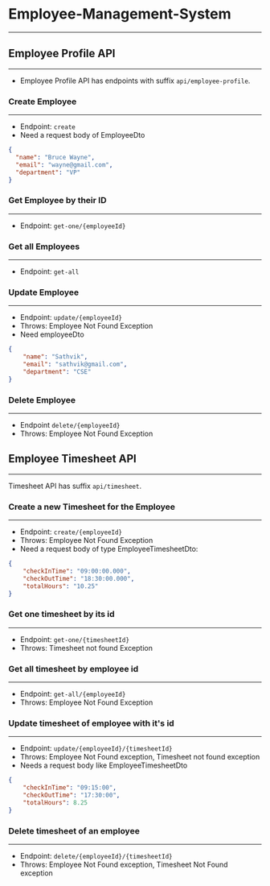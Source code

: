 # Employee-Management-System
***

## Employee Profile API
***
* Employee Profile API has endpoints with suffix `api/employee-profile`.

### Create Employee
***
* Endpoint: `create`
* Need a request body of EmployeeDto
```json
{
  "name": "Bruce Wayne",
  "email": "wayne@gmail.com",
  "department": "VP"
}
```
### Get Employee by their ID
***
* Endpoint: `get-one/{employeeId}`

### Get all Employees
***
* Endpoint: `get-all`

### Update Employee
***
* Endpoint: `update/{employeeId}`
* Throws: Employee Not Found Exception
* Need employeeDto
```json
{
    "name": "Sathvik",
    "email": "sathvik@gmail.com",
    "department": "CSE"
}
```

### Delete Employee
***
* Endpoint `delete/{employeeId}`
* Throws: Employee Not Found Exception

## Employee Timesheet API
***
Timesheet API has suffix `api/timesheet`.
### Create a new Timesheet for the Employee
***
* Endpoint: `create/{employeeId}`
* Throws: Employee Not Found Exception
* Need a request body of type EmployeeTimesheetDto:
```json
{
    "checkInTime": "09:00:00.000",
    "checkOutTime": "18:30:00.000",
    "totalHours": "10.25"
}
```

### Get one timesheet by its id
***
* Endpoint: `get-one/{timesheetId}`
* Throws: Timesheet not found Exception

### Get all timesheet by employee id
***
* Endpoint: `get-all/{employeeId}`
* Throws: Employee Not Found Exception

### Update timesheet of employee with it's id
***
* Endpoint: `update/{employeeId}/{timesheetId}`
* Throws: Employee Not Found exception, Timesheet not found exception
* Needs a request body like EmployeeTimesheetDto
```json
{
    "checkInTime": "09:15:00",
    "checkOutTime": "17:30:00",
    "totalHours": 8.25
}
```

### Delete timesheet of an employee
***
* Endpoint: `delete/{employeeId}/{timesheetId}`
* Throws: Employee Not Found exception, Timesheet Not Found exception
